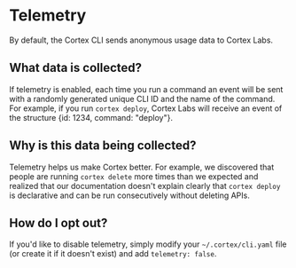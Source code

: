 # Telemetry

By default, the Cortex CLI sends anonymous usage data to Cortex Labs.

## What data is collected?

If telemetry is enabled, each time you run a command an event will be sent with a randomly generated unique CLI ID and the name of the command. For example, if you run `cortex deploy`, Cortex Labs will receive an event of the structure {id: 1234, command: "deploy"}.

## Why is this data being collected?

Telemetry helps us make Cortex better. For example, we discovered that people are running `cortex delete` more times than we expected and realized that our documentation doesn't explain clearly that `cortex deploy` is declarative and can be run consecutively without deleting APIs.

## How do I opt out?

If you'd like to disable telemetry, simply modify your `~/.cortex/cli.yaml` file (or create it if it doesn't exist) and add `telemetry: false`.
